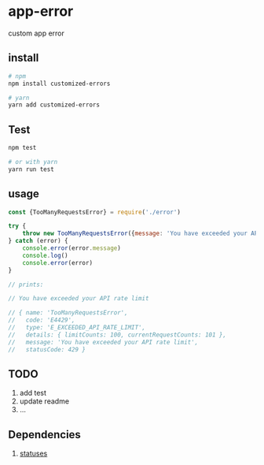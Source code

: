 # app-error
custom app error

## install

```bash
# npm
npm install customized-errors

# yarn
yarn add customized-errors
```

## Test

```bash
npm test

# or with yarn 
yarn run test
```

## usage

```js
const {TooManyRequestsError} = require('./error')

try {
    throw new TooManyRequestsError({message: 'You have exceeded your API rate limit', type: 'E_EXCEEDED_API_RATE_LIMIT', details:{limitCounts: 100, currentRequestCounts: 101}})
} catch (error) {
    console.error(error.message)
    console.log()
    console.error(error)
}

// prints:

// You have exceeded your API rate limit

// { name: 'TooManyRequestsError',
//   code: 'E4429',
//   type: 'E_EXCEEDED_API_RATE_LIMIT',
//   details: { limitCounts: 100, currentRequestCounts: 101 },
//   message: 'You have exceeded your API rate limit',
//   statusCode: 429 }
```

## TODO

1. add test
2. update readme
3. ...

## Dependencies

1. [statuses](https://github.com/jshttp/statuses#readme)
